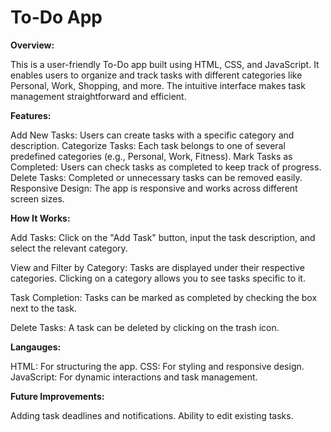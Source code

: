 # To-Do App

**Overview:**

This is a user-friendly To-Do app built using HTML, CSS, and JavaScript. It enables users to organize and track tasks with different categories like Personal, Work, Shopping, and more. The intuitive interface makes task management straightforward and efficient.

**Features:**

Add New Tasks: Users can create tasks with a specific category and description.
Categorize Tasks: Each task belongs to one of several predefined categories (e.g., Personal, Work, Fitness).
Mark Tasks as Completed: Users can check tasks as completed to keep track of progress.
Delete Tasks: Completed or unnecessary tasks can be removed easily.
Responsive Design: The app is responsive and works across different screen sizes.

**How It Works:**

Add Tasks: Click on the "Add Task" button, input the task description, and select the relevant category.  

View and Filter by Category: Tasks are displayed under their respective categories. Clicking on a category allows you to see tasks specific to it.  

Task Completion: Tasks can be marked as completed by checking the box next to the task.  

Delete Tasks: A task can be deleted by clicking on the trash icon.



**Langauges:**

HTML: For structuring the app.
CSS: For styling and responsive design.
JavaScript: For dynamic interactions and task management.  

**Future Improvements:**

Adding task deadlines and notifications.
Ability to edit existing tasks.
